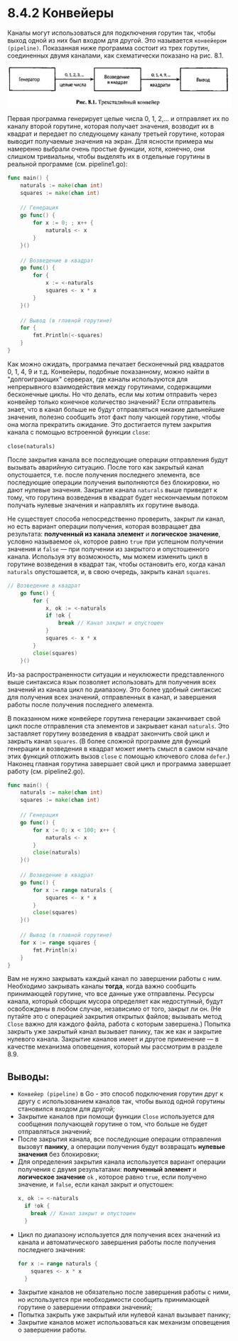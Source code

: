 # 8.4.2 Конвейеры

Каналы могут использоваться для подключения горутин так, чтобы выход одной из них был входом для другой. Это
называется `конвейером (pipeline)`. Показанная ниже программа состоит из трех горутин, соединенных двумя каналами,
как схематически показано на рис. 8.1.

![img.png](img.png)

Первая программа генерирует целые числа 0, 1, 2,... и отправляет их по каналу второй горутине, которая получает
значения, возводит их в квадрат и передает по следующему каналу третьей горутине, которая выводит получаемые
значения на экран. Для ясности примера мы намеренно выбрали очень простые функции, хотя, конечно, они слишком
тривиальны, чтобы выделять их в отдельные горутины в реальной программе (см. pipeline1.go):

``` go
func main() {
	naturals := make(chan int)
	squares := make(chan int)

	// Генерация
	go func() {
		for x := 0; ; x++ {
			naturals <- x
		}
	}()

	// Возведение в квадрат
	go func() {
		for {
			x := <-naturals
			squares <- x * x
		}
	}()

	// Вывод (в главной горутине)
	for {
		fmt.Println(<-squares)
	}
}
```

Как можно ожидать, программа печатает бесконечный ряд квадратов 0, 1, 4, 9 и т.д. Конвейеры, подобные показанному, можно
найти в "долгоиграющих" серверах, где каналы используются для непрерывного взаимодействия между горутинами,
содержащими бесконечные циклы. Но что делать, если мы хотим отправить через конвейер только конечное количество
значений?
Если отправитель знает, что в канал больше не будут отправляться никакие дальнейшие значения, полезно сообщить этот факт
полу чающей горутине, чтобы она могла прекратить ожидание. Это достигается путем закрытия канала с помощью
встроенной функции `close`:

```close(naturals)```

После закрытия канала все последующие операции отправления будут вызывать аварийную ситуацию. После того как закрытый
канал опустошается, т.е. после получения последнего элемента, все последующие операции получения выполняются без
блокировки, но дают нулевые значения. Закрытие канала `naturals` выше приведет к тому, что горутина возведения в
квадрат будет нескончаемым потоком получать нулевые значения и направлять их горутине вывода.

Не существует способа непосредственно проверить, закрыт ли канал, но есть вариант операции получения, которая возвращает
два результата: **полученный из канала элемент** и **логическое значение**, условно называемое `ok`, которое
равно `true` при успешном получении значения и `false` — при получении из закрытого и опустошенного канала. Используя
эту возможность, мы можем изменить цикл в горутине возведения в квадрат так, чтобы остановить его, когда
канал `naturals` опустошается, и, в свою очередь, закрыть канал `squares`.

``` go
// Возведение в квадрат
	go func() {
		for {
			x, ok := <-naturals
			if !ok {
				break // Канал закрыт и опустошен
			}
			squares <- x * x
		}
		close(squares)
	}()
```

Из-за распространенности ситуации и неуклюжести представленного выше синтаксиса язык позволяет использовать для
получения всех значений из канала цикл по диапазону. Это более удобный синтаксис для получения всех значений,
отправленных в канал, и завершения работы после получения последнего элемента.

В показанном ниже конвейере горутина генерации заканчивает свой цикл после отправления ста элементов и закрывает
канал `naturals`. Это заставляет горутину возведения в квадрат закончить свой цикл и закрыть канал `squares`. (В
более сложной программе для функций генерации и возведения в квадрат может иметь смысл в самом начале этих функций
отложить вызов `close` с помощью ключевого слова `defer`.) Наконец главная горутина завершает свой цикл и программа
завершает работу (см. pipeline2.go).

``` go
func main() {
	naturals := make(chan int)
	squares := make(chan int)

	// Генерация
	go func() {
		for x := 0; x < 100; x++ {
			naturals <- x
		}
		close(naturals)
	}()

	// Возведение в квадрат
	go func() {
		for x := range naturals {
			squares <- x * x
		}
		close(squares)
	}()

	// Вывод (в главной горутине)
	for x := range squares {
		fmt.Println(x)
	}
}
```

Вам не нужно закрывать каждый канал по завершении работы с ним. Необходимо закрывать каналы **тогда**, когда важно
сообщить принимающей горутине, что все данные уже отправлены. Ресурсы канала, который сборщик мусора определяет как
недоступный, будут освобождены в любом случае, независимо от того, закрыт ли он. (Не путайте это с операцией закрытия
открытых файлов; вызывать метод `Close` важно для каждого файла, работа с которым завершена.)
Попытка закрыть уже закрытый канал вызывает панику, так же как и закрытие нулевого канала. Закрытие каналов
имеет и другое применение — в качестве механизма оповещения, который мы рассмотрим в разделе 8.9.

## Выводы:

* `Конвейер (pipeline)` в Go - это способ подключения горутин друг к другу с использованием каналов так, чтобы выход
  одной горутины становился входом для другой;
* Закрытие каналов при помощи функции `Close` используется для сообщения получающей горутине о том, что больше не будет
  отправляться значений;
* После закрытия канала, все последующие операции отправления вызовут **панику**, а операции получения будут возвращать
  **нулевые значения** без блокировки;
* Для определения закрытия канала используется вариант операции получения с двумя результатами: **полученный элемент** и
  **логическое значение** `ok` , которое равно `true`, если получено значение, и `false`, если канал закрыт и опустошен:
  ``` go
  x, ok := <-naturals
    if !ok {
      break // Канал закрыт и опустошен
    }
  ```
* Цикл по диапазону используется для получения всех значений из канала и автоматического завершения работы после
  получения последнего значения:
  ``` go
  for x := range naturals {
      squares <- x * x
    }
  ```
* Закрытие каналов не обязательно после завершения работы с ними, но используется при необходимости сообщить принимающей
  горутине о завершении отправки значений;
* Попытка закрыть уже закрытый или нулевой канал вызывает панику;
* Закрытие каналов может использоваться как механизм оповещения о завершении работы.